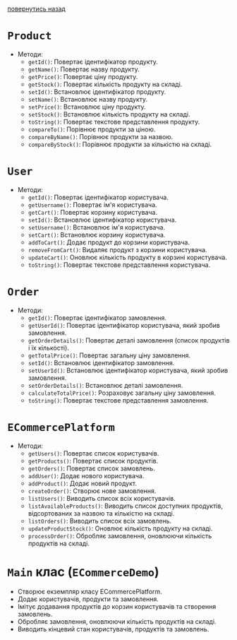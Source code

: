 [повернутись назад](https://github.com/BlackCNP/Java/blob/main/README.md)
# `Product`
- Методи:
    - `getId()`: Повертає ідентифікатор продукту.
    - `getName()`: Повертає назву продукту.
    - `getPrice()`: Повертає ціну продукту.
    - `getStock()`: Повертає кількість продукту на складі.
    - `setId()`: Встановлює ідентифікатор продукту.
    - `setName()`: Встановлює назву продукту.
    - `setPrice()`: Встановлює ціну продукту.
    - `setStock()`: Встановлює кількість продукту на складі.
    - `toString()`: Повертає текстове представлення продукту.
    - `compareTo()`: Порівнює продукти за ціною.
    - `compareByName()`: Порівнює продукти за назвою.
    - `compareByStock()`: Порівнює продукти за кількістю на складі.

# `User`
- Методи:
    - `getId()`: Повертає ідентифікатор користувача.
    - `getUsername()`: Повертає ім'я користувача.
    - `getCart()`: Повертає корзину користувача.
    - `setId()`: Встановлює ідентифікатор користувача.
    - `setUsername()`: Встановлює ім'я користувача.
    - `setCart()`: Встановлює корзину користувача.
    - `addToCart()`: Додає продукт до корзини користувача.
    - `removeFromCart()`: Видаляє продукт з корзини користувача.
    - `updateCart()`: Оновлює кількість продукту в корзині користувача.
    - `toString()`: Повертає текстове представлення користувача.

# `Order`
- Методи:
    - `getId()`: Повертає ідентифікатор замовлення.
    - `getUserId()`: Повертає ідентифікатор користувача, який зробив замовлення.
    - `getOrderDetails()`: Повертає деталі замовлення (список продуктів і їх кількості).
    - `getTotalPrice()`: Повертає загальну ціну замовлення.
    - `setId()`: Встановлює ідентифікатор замовлення.
    - `setUserId()`: Встановлює ідентифікатор користувача, який зробив замовлення.
    - `setOrderDetails()`: Встановлює деталі замовлення.
    - `calculateTotalPrice()`: Розраховує загальну ціну замовлення.
    - `toString()`: Повертає текстове представлення замовлення.

# `ECommercePlatform`
- Методи:
    - `getUsers()`: Повертає список користувачів.
    - `getProducts()`: Повертає список продуктів.
    - `getOrders()`: Повертає список замовлень.
    - `addUser()`: Додає нового користувача.
    - `addProduct()`: Додає новий продукт.
    - `createOrder()`: Створює нове замовлення.
    - `listUsers()`: Виводить список всіх користувачів.
    - `listAvailableProducts()`: Виводить список доступних продуктів, відсортованих за назвою та кількістю на складі.
    - `listOrders()`: Виводить список всіх замовлень.
    - `updateProductStock()`: Оновлює кількість продукту на складі.
    - `processOrder()`: Обробляє замовлення, оновлюючи кількість продуктів на складі.

# `Main` клас (`ECommerceDemo`)
- Створює екземпляр класу ECommercePlatform.
- Додає користувачів, продукти та замовлення.
- Імітує додавання продуктів до корзин користувачів та створення замовлень.
- Обробляє замовлення, оновлюючи кількість продуктів на складі.
- Виводить кінцевий стан користувачів, продуктів та замовлень.
